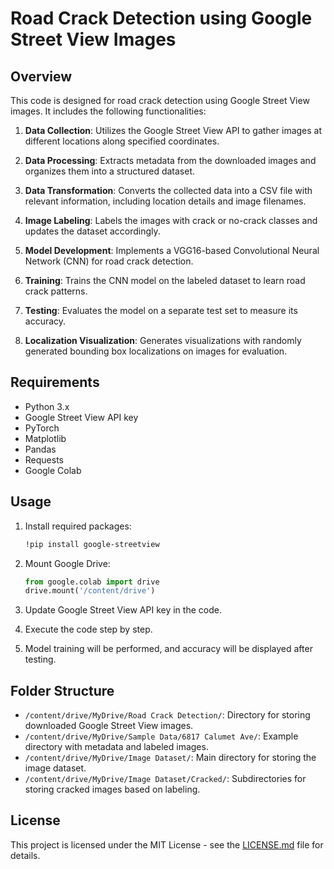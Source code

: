 # Road Crack Detection using Google Street View Images

## Overview

This code is designed for road crack detection using Google Street View images. It includes the following functionalities:

1. **Data Collection**: Utilizes the Google Street View API to gather images at different locations along specified coordinates.

2. **Data Processing**: Extracts metadata from the downloaded images and organizes them into a structured dataset.

3. **Data Transformation**: Converts the collected data into a CSV file with relevant information, including location details and image filenames.

4. **Image Labeling**: Labels the images with crack or no-crack classes and updates the dataset accordingly.

5. **Model Development**: Implements a VGG16-based Convolutional Neural Network (CNN) for road crack detection.

6. **Training**: Trains the CNN model on the labeled dataset to learn road crack patterns.

7. **Testing**: Evaluates the model on a separate test set to measure its accuracy.

8. **Localization Visualization**: Generates visualizations with randomly generated bounding box localizations on images for evaluation.

## Requirements

- Python 3.x
- Google Street View API key
- PyTorch
- Matplotlib
- Pandas
- Requests
- Google Colab

## Usage

1. Install required packages:

    ```bash
    !pip install google-streetview
    ```

2. Mount Google Drive:

    ```python
    from google.colab import drive
    drive.mount('/content/drive')
    ```

3. Update Google Street View API key in the code.

4. Execute the code step by step.

5. Model training will be performed, and accuracy will be displayed after testing.

## Folder Structure

- `/content/drive/MyDrive/Road Crack Detection/`: Directory for storing downloaded Google Street View images.
- `/content/drive/MyDrive/Sample Data/6817 Calumet Ave/`: Example directory with metadata and labeled images.
- `/content/drive/MyDrive/Image Dataset/`: Main directory for storing the image dataset.
- `/content/drive/MyDrive/Image Dataset/Cracked/`: Subdirectories for storing cracked images based on labeling.

## License

This project is licensed under the MIT License - see the [LICENSE.md](LICENSE.md) file for details.
